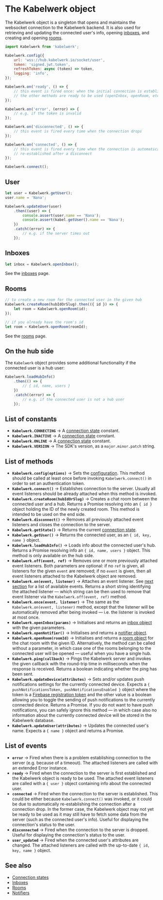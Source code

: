# The Kabelwerk object

The Kabelwerk object is a singleton that opens and maintains the websocket connection to the Kabelwerk backend. It is also used for retrieving and updating the connected user's info, opening [inboxes](./inboxes.md), and creating and opening [rooms](./rooms.md).

```js
import Kabelwerk from 'kabelwerk';

Kabelwerk.config({
    url: 'wss://hub.kabelwerk.io/socket/user',
    token: 'signed.jwt.token',
    refreshToken: async (token) => token,
    logging: 'info',
});

Kabelwerk.on('ready', () => {
    // this event is fired once: when the initial connection is established and
    // the other methods are ready to be used (openInbox, openRoom, etc.)
});

Kabelwerk.on('error', (error) => {
    // e.g. if the token is invalid
});

Kabelwerk.on('disconnected', () => {
    // this event is fired every time when the connection drops
});

Kabelwerk.on('connected', () => {
    // this event is fired every time when the connection is automatically
    // re-established after a disconnect
});

Kabelwerk.connect();
```

## User

```js
let user = Kabelwerk.getUser();
user.name = 'Nana';

Kabelwerk.updateUser(user)
    .then((user) => {
        console.assert(user.name == 'Nana');
        console.assert(kabel.getUser().name == 'Nana');
    })
    .catch((error) => {
        // e.g. if the server times out
    });
```

## Inboxes

```js
let inbox = Kabelwerk.openInbox();
```

See the [inboxes](./inboxes.md) page.

## Rooms

```js
// to create a new room for the connected user in the given hub
Kabelwerk.createRoom(hubIdOrSlug).then(({ id }) => {
    let room = Kabelwerk.openRoom(id);
});

// if you already have the room's id
let room = Kabelwerk.openRoom(roomId);
```

See the [rooms](./rooms.md) page.

## On the hub side

The `Kabelwerk` object provides some additional functionality if the connected user is a hub user:

```js
Kabelwerk.loadHubInfo()
    .then(() => {
        // { id, name, users }
    })
    .catch((error) => {
        // e.g. if the connected user is not a hub user
    });
```

## List of constants

-   **`Kabelwerk.CONNECTING`** → A [connection state](./connection-states.md) constant.
-   **`Kabelwerk.INACTIVE`** → A [connection state](./connection-states.md) constant.
-   **`Kabelwerk.ONLINE`** → A [connection state](./connection-states.md) constant.
-   **`Kabelwerk.VERSION`** → The SDK's version, as a `major.minor.patch` string.

## List of methods

-   **`Kabelwerk.config(options)`** → Sets the [configuration](#config). This method should be called at least once before invoking `Kabelwerk.connect()` in order to set an authentication token.
-   **`Kabelwerk.connect()`** → Establishes connection to the server. Usually all event listeners should be already attached when this method is invoked.
-   **`Kabelwerk.createRoom(hubIdOrSlug)`** → Creates a chat room between the connected user and a hub. Returns a Promise resolving into an `{ id }` object holding the ID of the newly created room. This method is intended to be used on the end side.
-   **`Kabelwerk.disconnect()`** → Removes all previously attached event listeners and closes the connection to the server.
-   **`Kabelwerk.getState()`** → Returns the current [connection state](./connection-states.md).
-   **`Kabelwerk.getUser()`** → Returns the connected user, as an `{ id, key, name }` object.
-   **`Kabelwerk.loadHubInfo()`** → Loads info about the connected user's hub. Returns a Promise resolving info an `{ id, name, users }` object. This method is only available on the hub side.
-   **`Kabelwerk.off(event, ref)`** → Removes one or more previously attached event listeners. Both parameters are optional: if no `ref` is given, all listeners for the given `event` are removed; if no `event` is given, then all event listeners attached to the Kabelwerk object are removed.
-   **`Kabelwerk.on(event, listener)`** → Attaches an event listener. See [next section](#list-of-events) for a list of available events. Returns a short string identifying the attached listener — which string can be then used to remove that event listener via the `Kabelwerk.off(event, ref)` method.
-   **`Kabelwerk.once(event, listener)`** → The same as the `Kabelwerk.on(event, listener)` method, except that the listener will be automatically removed after being invoked — i.e. the listener is invoked at most once.
-   **`Kabelwerk.openInbox(params)`** → Initialises and returns an [inbox object](./inboxes.md) with the given parameters.
-   **`Kabelwerk.openNotifier()`** → Initialises and returns a [notifier object](./notifiers.md).
-   **`Kabelwerk.openRoom(roomId)`** → Initialises and returns a [room object](./rooms.md) for the chat room with the given ID. Alternatively, the method can be called without a parameter, in which case one of the rooms belonging to the connected user will be opened — useful when you have a single hub.
-   **`Kabelwerk.ping(callback)`** → Pings the Kabelwerk server and invokes the given callback with the round-trip time in milliseconds when the response is received. Returns a boolean indicating whether the ping has been sent.
-   **`Kabelwerk.updateDevice(attributes)`** → Sets and/or updates push notifications settings for the currently connected device. Expects a `{ pushNotificationsToken, pushNotificationsEnabled }` object where the token is a [Firebase registration token](https://firebase.google.com/docs/cloud-messaging) and the other value is a boolean allowing you to toggle the sending of push notifications to the currently connected device. Returns a Promise. If you do not want to have push notifications, you can safely ignore this method — in which case also no information about the currently connected device will be stored in the Kabelwerk database.
-   **`Kabelwerk.updateUser(attributes)`** → Updates the connected user's name. Expects a `{ name }` object and returns a Promise.

## List of events

-   **`error`** → Fired when there is a problem establishing connection to the server (e.g. because of a timeout). The attached listeners are called with an extended Error instance.
-   **`ready`** → Fired when the connection to the server is first established and the Kabelwerk object is ready to be used. The attached event listeners are called with a `{ user }` object containing info about the connected user.
-   **`connected`** → Fired when the connection to the server is established. This could be either because `Kabelwerk.connect()` was invoked, or it could be due to automatically re-establishing the connection after a connection drop. In the former case, the Kabelwerk object may not yet be ready to be used as it may still have to fetch some data from the server (such as the connected user's info). Useful for displaying the connection's status to the user.
-   **`disconnected`** → Fired when the connection to the server is dropped. Useful for displaying the connection's status to the user.
-   **`user_updated`** → Fired when the connected user's attributes are changed. The attached listeners are called with the up-to-date `{ id, key, name }` object.

## See also

-   [Connection states](./connection-states.md)
-   [Inboxes](./inboxes.md)
-   [Rooms](./rooms.md)
-   [Notifiers](./notifiers.md)
